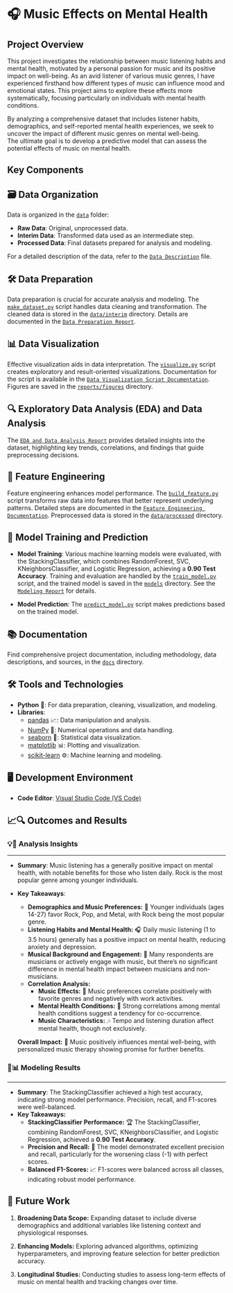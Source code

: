 # 🎧 Music Effects on Mental Health

## Project Overview

This project investigates the relationship between music listening habits and mental health, motivated by a personal passion for music and its positive impact on well-being. As an avid listener of various music genres, I have experienced firsthand how different types of music can influence mood and emotional states. This project aims to explore these effects more systematically, focusing particularly on individuals with mental health conditions.

By analyzing a comprehensive dataset that includes listener habits, demographics, and self-reported mental health experiences, we seek to uncover the impact of different music genres on mental well-being. \
The ultimate goal is to develop a predictive model that can assess the potential effects of music on mental health.


## Key Components

## 🗃️ Data Organization
Data is organized in the [`data`](/Music-and-Mental-Health/data/) folder:
- **Raw Data**: Original, unprocessed data.
- **Interim Data**: Transformed data used as an intermediate step.
- **Processed Data**: Final datasets prepared for analysis and modeling.

For a detailed description of the data, refer to the [`Data Description`](../Music-and-Mental-Health/docs/Data%20Description.md) file.

## 🛠️ Data Preparation
Data preparation is crucial for accurate analysis and modeling. The [`make_dataset.py`](../Music-and-Mental-Health/src/data/make_dataset.py) script handles data cleaning and transformation. The cleaned data is stored in the [`data/interim`](../Music-and-Mental-Health/data/interim/) directory. Details are documented in the [`Data Preparation Report`](../Music-and-Mental-Health/reports/Data%20Preparation%20Report.md).

## 📊 Data Visualization
Effective visualization aids in data interpretation. The [`visualize.py`](../Music-and-Mental-Health/src/visualization/visualize.py) script creates exploratory and result-oriented visualizations. Documentation for the script is available in the [`Data Visualization Script Documentation`](../Music-and-Mental-Health/docs/Data%20Visualization%20Script%20Documentation.md). Figures are saved in the [`reports/figures`](../Music-and-Mental-Health/reports/Figures/) directory.

## 🔍 Exploratory Data Analysis (EDA) and Data Analysis
The [`EDA and Data Analysis Report`](../Music-and-Mental-Health/reports/EDA%20&%20Data%20Analysis%20Report.md) provides detailed insights into the dataset, highlighting key trends, correlations, and findings that guide preprocessing decisions.

## 🔧 Feature Engineering

Feature engineering enhances model performance. The [`build_feature.py`](../Music-and-Mental-Health/src/features/build_features.py) script transforms raw data into features that better represent underlying patterns. Detailed steps are documented in the [`Feature Engineering Documentation`](../Music-and-Mental-Health/docs/Feature%20Engineering%20Documentation.md). Preprocessed data is stored in the [`data/processed`](../Music-and-Mental-Health/data/processed/) directory.

## 🤖 Model Training and Prediction

- **Model Training**: Various machine learning models were evaluated, with the StackingClassifier, which combines RandomForest, SVC, KNeighborsClassifier, and Logistic Regression, achieving a **0.90 Test Accuracy**. Training and evaluation are handled by the [`train_model.py`](../Music-and-Mental-Health/src/models/train_model.py) script, and the trained model is saved in the [`models`](../Music-and-Mental-Health/models/) directory. See the [`Modeling Report`](../Music-and-Mental-Health/reports/Modeling%20Report.md) for details.

- **Model Prediction**: The [`predict_model.py`](../Music-and-Mental-Health/src/models/predict_model.py) script makes predictions based on the trained model.

## 📚 Documentation

Find comprehensive project documentation, including methodology, data descriptions, and sources, in the [`docs`](../Music-and-Mental-Health/docs/) directory.

## 🛠️ Tools and Technologies

- **Python** 🐍: For data preparation, cleaning, visualization, and modeling.
- **Libraries**:
  - [pandas](https://pandas.pydata.org/) 📈: Data manipulation and analysis.
  - [NumPy](https://numpy.org/) 🔢: Numerical operations and data handling.
  - [seaborn](https://seaborn.pydata.org/) 🌈: Statistical data visualization.
  - [matplotlib](https://matplotlib.org/) 📊: Plotting and visualization.
  - [scikit-learn](https://scikit-learn.org/) ⚙️: Machine learning and modeling.

## 🖥️ Development Environment
- **Code Editor**: [Visual Studio Code (VS Code)](https://code.visualstudio.com/) 

## 📈🔍 Outcomes and Results


### 💡🔎 **Analysis Insights**
___
* **Summary**: Music listening has a generally positive impact on mental health, with notable benefits for those who listen daily. Rock is the most popular genre among younger individuals.
* **Key Takeaways**:
  - **Demographics and Music Preferences:** 🎸 Younger individuals (ages 14-27) favor Rock, Pop, and Metal, with Rock being the most popular genre.
  - **Listening Habits and Mental Health:** 🎧 Daily music listening (1 to 3.5 hours) generally has a positive impact on mental health, reducing anxiety and depression.
  - **Musical Background and Engagement:** 🎤 Many respondents are musicians or actively engage with music, but there’s no significant difference in mental health impact between musicians and non-musicians.
  - **Correlation Analysis:**
    - **Music Effects:** 🎵 Music preferences correlate positively with favorite genres and negatively with work activities.
    - **Mental Health Conditions:** 🧠 Strong correlations among mental health conditions suggest a tendency for co-occurrence.
    - **Music Characteristics:** 🎶 Tempo and listening duration affect mental health, though not exclusively.

  **Overall Impact:** 🌟 Music positively influences mental well-being, with personalized music therapy showing promise for further benefits.

### 🤖📊 **Modeling Results**
___
* **Summary**: The StackingClassifier achieved a high test accuracy, indicating strong model performance. Precision, recall, and F1-scores were well-balanced.
* **Key Takeaways:**
  - **StackingClassifier Performance:** 🏆 The StackingClassifier, combining RandomForest, SVC, KNeighborsClassifier, and Logistic Regression, achieved a **0.90 Test Accuracy**.
  - **Precision and Recall:** 🎯 The model demonstrated excellent precision and recall, particularly for the worsening class (-1) with perfect scores.
  - **Balanced F1-Scores:** 📈 F1-scores were balanced across all classes, indicating robust model performance.

## 🔮 Future Work

1. **Broadening Data Scope:** Expanding dataset to include diverse demographics and additional variables like listening context and physiological responses.

2. **Enhancing Models:** Exploring advanced algorithms, optimizing hyperparameters, and improving feature selection for better prediction accuracy.

3. **Longitudinal Studies:** Conducting studies to assess long-term effects of music on mental health and tracking changes over time.
